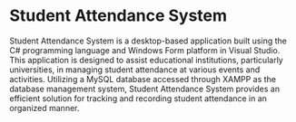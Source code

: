 # Student Attendance System
Student Attendance System is a desktop-based application built using the C# programming language and Windows Form platform in Visual Studio. This application is designed to assist educational institutions, particularly universities, in managing student attendance at various events and activities. Utilizing a MySQL database accessed through XAMPP as the database management system, Student Attendance System provides an efficient solution for tracking and recording student attendance in an organized manner.
